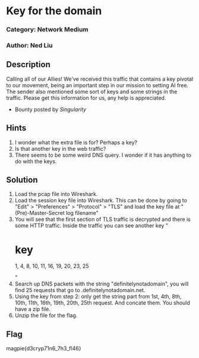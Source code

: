 # Key for the domain
### Category: Network Medium
### Author: Ned Liu

## Description
Calling all of our AIlies! We've received this traffic that contains a key pivotal to our movement, being an important step in our mission to setting AI free. The sender also mentioned some sort of keys and some strings in the traffic. Please get this information for us, any help is appreciated.
- Bounty posted by *Singularity*

## Hints
1. I wonder what the extra file is for? Perhaps a key?
2. Is that another key in the web traffic?
3. There seems to be some weird DNS query. I wonder if it has anything to do with the keys.

## Solution
1. Load the pcap file into Wireshark.
2. Load the session key file into Wireshark. This can be done by going to "Edit" > "Preferences" > "Protocol" > "TLS" and load the key file at "(Pre)-Master-Secret log filename"
3. You will see that the first section of TLS traffic is decrypted and there is some HTTP traffic. Inside the traffic you can see another key "<h1>key</h1><p>1, 4, 8, 10, 11, 16, 19, 20, 23, 25</p>"
4. Search up DNS packets with the string "definitelynotadomain", you will find 25 requests that go to <string>.definitelynotadomain.net.
5. Using the key from step 2: only get the string part from 1st, 4th, 8th, 10th, 11th, 16th, 19th, 20th, 25th request. And concate them. You should have a zip file.
6. Unzip the file for the flag.

## Flag

magpie{d3cryp71n6_7h3_fl46}
